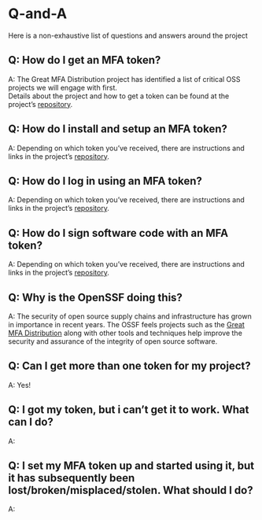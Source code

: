 # Q-and-A

Here is a non-exhaustive list of questions and answers around the project

## Q: How do I get an MFA token?
A: The Great MFA Distribution project has identified a list of critical OSS projects we will engage with first.  
Details about the project and how to get a token can be found at the project’s [repository](https://github.com/ossf/great-mfa-project). 

## Q: How do I install and setup an MFA token?
A: Depending on which token you’ve received, there are instructions and links in the project’s [repository](https://github.com/ossf/great-mfa-project#how-do-i-use-an-mfa-token).

## Q: How do I log in using an MFA token?
A: Depending on which token you’ve received, there are instructions and links in the project’s [repository](https://github.com/ossf/great-mfa-project#how-do-i-use-an-mfa-token).

## Q: How do I sign software code with an MFA token?
A: Depending on which token you’ve received, there are instructions and links in the project’s [repository](https://github.com/ossf/great-mfa-project#how-do-i-use-an-mfa-token).

## Q: Why is the OpenSSF doing this?
A: The security of open source supply chains and infrastructure has grown in importance in recent years.  The OSSF feels projects such as the [Great MFA Distribution](https://github.com/ossf/great-mfa-project)
along with other tools and techniques help improve the security and assurance of the integrity of open source software.

## Q: Can I get more than one token for my project?
A: Yes!

## Q: I got my token, but i can’t get it to work.  What can I do?
A: 

## Q: I set my MFA token up and started using it, but it has subsequently been lost/broken/misplaced/stolen.  What should I do?
A: 




